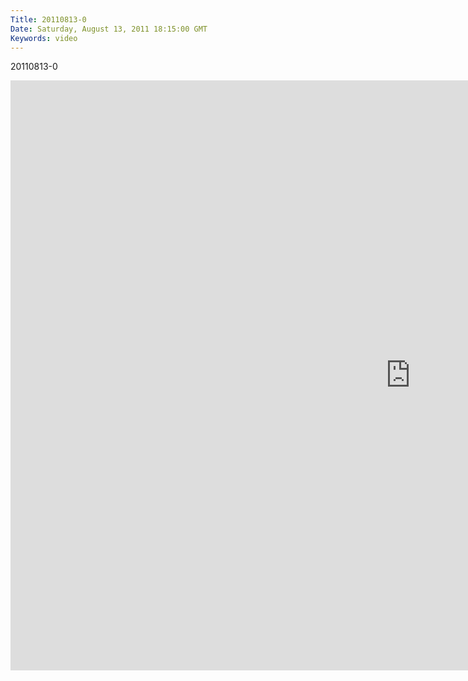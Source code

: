 ```yaml
---
Title: 20110813-0
Date: Saturday, August 13, 2011 18:15:00 GMT
Keywords: video
---
```


20110813-0

<iframe src="http://player.vimeo.com/video/27669555?byline=0&amp;portrait=0&amp;color=ffffff" width="1280" height="944" frameborder="0" webkitAllowFullScreen mozallowfullscreen allowFullScreen></iframe>